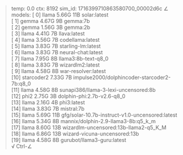 > temp: 0.0 ctx: 8192 sim_id: 1716399710863580700_00002d6c
∠ models:
 [ 0]        llama 5.66G 11B          solar:latest                                         
 [ 1]        gemma 4.67G 9B           gemma:7b                                             
 [ 2]        gemma 1.56G 3B           gemma:2b                                             
 [ 3]        llama 4.41G 7B           llava:latest                                         
 [ 4]        llama 3.56G 7B           codellama:latest                                     
 [ 5]        llama 3.83G 7B           starling-lm:latest                                   
 [ 6]        llama 3.83G 7B           neural-chat:latest                                   
 [ 7]        llama 7.95G 8B           llama3:8b-text-q8_0                                  
 [ 8]        llama 3.83G 7B           wizardlm2:latest                                     
 [ 9]        llama 4.58G 8B           war-resolver:latest                                  
 [10]   starcoder2 7.33G 7B           impulse2000/dolphincoder-starcoder2-7b:q8_0          
 [11]        llama 4.58G 8B           sunapi386/llama-3-lexi-uncensored:8b                 
 [12]         phi2 2.75G 3B           dolphin-phi:2.7b-v2.6-q8_0                           
 [13]        llama 2.16G 4B           phi3:latest                                          
 [14]        llama 3.83G 7B           mistral:7b                                           
 [15]        llama 5.69G 11B          gfg/solar-10.7b-instruct-v1.0-uncensored:latest      
 [16]        llama 5.34G 8B           mannix/dolphin-2.9-llama3-8b:q5_k_m                  
 [17]        llama 8.60G 13B          wizardlm-uncensored:13b-llama2-q5_K_M                
 [18]        llama 6.86G 13B          wizard-vicuna-uncensored:13b                         
 [19]        llama 4.58G 8B           gurubot/llama3-guru:latest                           
√ Ctrl-∠
